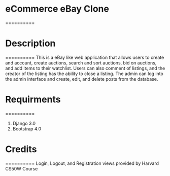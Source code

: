 # eCommerce eBay Clone
==========
# Description
==========
This is a eBay like web application that allows users to create and account,
create auctions, search and sort auctions, bid on auctions, and add items to
their watchlist.  Users can also comment of listings, and the creator of the
listing has the ability to close a listing.  The admin can log into the admin
interface and create, edit, and delete posts from the database.  

# Requirments
==========
1. Django 3.0
2. Bootstrap 4.0

# Credits
==========
Login, Logout, and Registration views provided by Harvard CS50W Course
